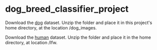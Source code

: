 # dog_breed_classifier_project

Download the [dog](https://s3-us-west-1.amazonaws.com/udacity-aind/dog-project/dogImages.zip) dataset. Unzip the folder and place it in this project's home directory, at the location /dog_images.

Download the [human](https://s3-us-west-1.amazonaws.com/udacity-aind/dog-project/lfw.zip) dataset. Unzip the folder and place it in the home directory, at location /lfw.

